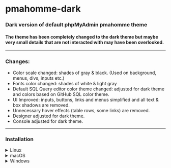 # pmahomme-dark

### Dark version of default phpMyAdmin pmahomme theme

#### The theme has been completely changed to the dark theme but maybe very small details that are not interacted with may have been overlooked.

-----------------------------------------------------

### Changes:

* Color scale changed: shades of gray & black. (Used on background, menus, divs, inputs etc.)
* Fonts color changed: shades of white & light gray
* Default SQL Query editor color theme changed: adjusted for dark theme and colors based on GitHub SQL color theme.
* UI Improved: inputs, buttons, links and menus simplified and all text & box shadows are removed.
* Unnecessary hover effects (table rows, some links) are removed.
* Designer adjusted for dark theme.
* Console adjusted for dark theme.

-----------------------------------------------------

### Installation

<details>
   <summary>Linux</summary>
   <p>Copy downloaded zip to directory of   <strong>/usr/share/phpmyadmin/themes/</strong></p>
</details>
<details>
   <summary>macOS</summary>
   <p>Copy downloaded zip to directory of   <strong>/usr/local/phpmyadmin/themes/</strong></p>
</details>
<details>
   <summary>Windows</summary>
   <p>Copy downloaded zip to directory of   <strong>c:\phpmyadmin\themes\</strong>  or where you installed your phpMyAdmin</p>
</details>
